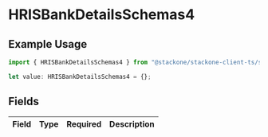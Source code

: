 # HRISBankDetailsSchemas4

## Example Usage

```typescript
import { HRISBankDetailsSchemas4 } from "@stackone/stackone-client-ts/sdk/models/shared";

let value: HRISBankDetailsSchemas4 = {};
```

## Fields

| Field       | Type        | Required    | Description |
| ----------- | ----------- | ----------- | ----------- |